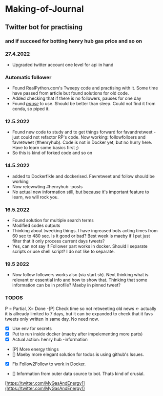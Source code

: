 # Making-of-Journal 
## Twitter bot for practising 
### and if succeed for botting henry hub gas price and so on

### 27.4.2022 
- Upgraded twitter account one level for api in hand

### Automatic follower
- Found RealPython.com's Tweepy code and practising with it. Some time have passed from article but found solutions for old code. 
- Added checking that if there is no followers, pauses for one day
- Found [*pause*](https://pypi.org/project/pause/) to use. Should be better than sleep. Could not find it from conda, so piped it.  

### 12.5.2022
- Found new code to study and to get things forward for favandretweet - just could not refactor RP's code. Now working: followfolloers and favretweet (#henryhub). Code is not in Docker yet, but no hurry here. Have to learn some basics first ;)
- So this is kind of forked code and so on

### 14.5.2022
- added to Dockerfikle and dockerised. Favretweet and follow should be working
- Now retewwting #henryhub -posts
- No actual new information still, but because it's important feature to learn, we will rock you. 

### 16.5.2022
- Found solution for multiple search terms
- Modified codes outputs
- Thinking about tweeking things. I have ingreased bots acting times from 60 sec to 480 sec. Is it good or bad? Best week is maeby if I put just filter that it only process current days tweets?
- Yes, can not say if Follower part works in docker. Should I separate scripts or use shell script? I do not like to separate.  

### 19.5 2022
- Now follow followers works also (via start.sh). Next thinking what is relevant or essential info and how to show that. Thinking that some information can be in profile? Maeby in pinned tweet?  

### TODOS
P = Partial, X= Done
-[P] Check time so not retweeting old news <- actually it is allready limited to 7 days, but it can be expanded to check that it favs tweets only written in same day. No need now.  
- [X] Use env for secrets
- [X] Put to run inside docker (maeby after impelementing more parts)
- [X] Actual action: henry hub -information
- [P] More energy things
- [] Maeby more elegant solution for todos is using github's Issues.
- [x] Fix Follow2Follow to work in Docker.
- [] Information from outer data source to bot. Thats kind of crusial.   

[https://twitter.com/MyGasAndEnergy1](https://twitter.com/MyGasAndEnergy1)